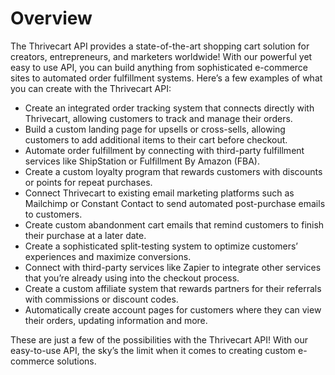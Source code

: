 # Overview

The Thrivecart API provides a state-of-the-art shopping cart solution for
creators, entrepreneurs, and marketers worldwide! With our powerful yet easy to
use API, you can build anything from sophisticated e-commerce sites to
automated order fulfillment systems. Here’s a few examples of what you can
create with the Thrivecart API:

- Create an integrated order tracking system that connects directly with
  Thrivecart, allowing customers to track and manage their orders.
- Build a custom landing page for upsells or cross-sells, allowing customers to
  add additional items to their cart before checkout.
- Automate order fulfillment by connecting with third-party fulfillment
  services like ShipStation or Fulfillment By Amazon (FBA).
- Create a custom loyalty program that rewards customers with discounts or
  points for repeat purchases.
- Connect Thrivecart to existing email marketing platforms such as Mailchimp or
  Constant Contact to send automated post-purchase emails to customers.
- Create custom abandonment cart emails that remind customers to finish their
  purchase at a later date.
- Create a sophisticated split-testing system to optimize customers’
  experiences and maximize conversions.
- Connect with third-party services like Zapier to integrate other services
  that you’re already using into the checkout process.
- Create a custom affiliate system that rewards partners for their referrals
  with commissions or discount codes.
- Automatically create account pages for customers where they can view their
  orders, updating information and more.

These are just a few of the possibilities with the Thrivecart API! With our
easy-to-use API, the sky’s the limit when it comes to creating custom
e-commerce solutions.
